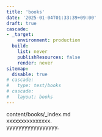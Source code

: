 ```yaml
---
title: 'books'
date: '2025-01-04T01:33:39+09:00'
draft: true
cascade:
- _target:
    environment: production
  build:
    list: never
    publishResources: false
    render: never
sitemap: 
  disable: true
# cascade:
#   type: test/books
# cascade:
#   layout: books
---
```


content/books/_index.md  
xxxxxxxxxxxxxxx.  
yyyyyyyyyyyyyyyyy.
